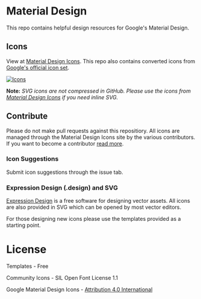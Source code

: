 # Material Design

This repo contains helpful design resources for Google's Material Design.

## Icons

View at [Material Design Icons](http://materialdesignicons.com/). This repo also contains converted icons from [Google's official icon set](https://github.com/google/material-design-icons).

[![Icons](http://templarian.com/files/material-design-icons-preview.png)](http://materialdesignicons.com/)

**Note:** _SVG icons are not compressed in GitHub. Please use the icons from [Material Design Icons](http://materialdesignicons.com/) if you need inline SVG._

## Contribute

Please do not make pull requests against this repositiory. All icons are managed through the Material Design Icons site by the various contributors. If you want to become a contributor [read more](http://materialdesignicons.com/contribute).

### Icon Suggestions

Submit icon suggestions through the issue tab.

### Expression Design (.design) and SVG

[Expression Design](http://www.microsoft.com/en-us/download/details.aspx?id=36180) is a free software for designing vector assets. All icons are also provided in SVG which can be opened by most vector editors.

For those designing new icons please use the templates provided as a starting point.

# License

Templates - Free

Community Icons - SIL Open Font License 1.1

Google Material Design Icons - [Attribution 4.0 International](https://github.com/google/material-design-icons/blob/master/LICENSE)
